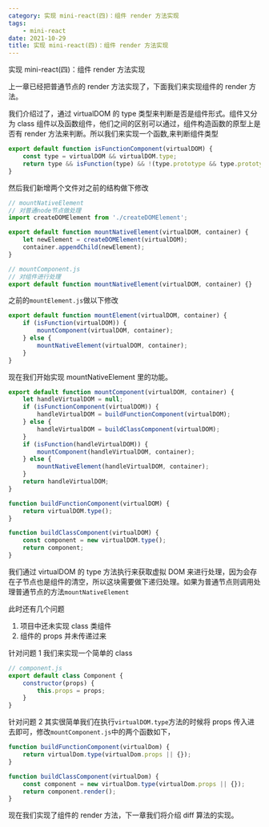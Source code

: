 ```yaml
---
category: 实现 mini-react(四)：组件 render 方法实现
tags:
    - mini-react
date: 2021-10-29
title: 实现 mini-react(四)：组件 render 方法实现
---
```


实现 mini-react(四)：组件 render 方法实现

<!-- more -->

上一章已经把普通节点的 render 方法实现了，下面我们来实现组件的 render 方法。

我们介绍过了，通过 virtualDOM 的 type 类型来判断是否是组件形式。组件又分为 class 组件以及函数组件，他们之间的区别可以通过，组件构造函数的原型上是否有 render 方法来判断。所以我们来实现一个函数,来判断组件类型

```js
export default function isFunctionComponent(virtualDOM) {
    const type = virtualDOM && virtualDOM.type;
    return type && isFunction(type) && !(type.prototype && type.prototype.render);
}
```

然后我们新增两个文件对之前的结构做下修改

```js
// mountNativeElement
// 对普通node节点做处理
import createDOMElement from './createDOMElement';

export default function mountNativeElement(virtualDOM, container) {
    let newElement = createDOMElement(virtualDOM);
    container.appendChild(newElement);
}
```

```js
// mountComponent.js
// 对组件进行处理
export default function mountNativeElement(virtualDOM, container) {}
```

之前的`mountElement.js`做以下修改

```js
export default function mountElement(virtualDOM, container) {
    if (isFunction(virtualDOM)) {
        mountComponent(virtualDOM, container);
    } else {
        mountNativeElement(virtualDOM, container);
    }
}
```

现在我们开始实现 mountNativeElement 里的功能。

```js
export default function mountComponent(virtualDOM, container) {
    let handleVirtualDOM = null;
    if (isFunctionComponent(virtualDOM)) {
        handleVirtualDOM = buildFunctionComponent(virtualDOM);
    } else {
        handleVirtualDOM = buildClassComponent(virtualDOM);
    }
    if (isFunction(handleVirtualDOM)) {
        mountComponent(handleVirtualDOM, container);
    } else {
        mountNativeElement(handleVirtualDOM, container);
    }
    return handleVirtualDOM;
}

function buildFunctionComponent(virtualDOM) {
    return virtualDOM.type();
}

function buildClassComponent(virtualDOM) {
    const component = new virtualDOM.type();
    return component;
}
```

我们通过 virtualDOM 的 type 方法执行来获取虚拟 DOM 来进行处理，因为会存在子节点也是组件的清空，所以这块需要做下递归处理。如果为普通节点则调用处理普通节点的方法`mountNativeElement`

此时还有几个问题

1. 项目中还未实现 class 类组件
2. 组件的 props 并未传递过来

针对问题 1 我们来实现一个简单的 class

```js
// component.js
export default class Component {
    constructor(props) {
        this.props = props;
    }
}
```

针对问题 2 其实很简单我们在执行`virtualDOM.type`方法的时候将 props 传入进去即可，修改`mountComponent.js`中的两个函数如下，

```js
function buildFunctionComponent(virtualDom) {
    return virtualDom.type(virtualDom.props || {});
}

function buildClassComponent(virtualDom) {
    const component = new virtualDom.type(virtualDom.props || {});
    return component.render();
}
```

现在我们实现了组件的 render 方法，下一章我们将介绍 diff 算法的实现。
